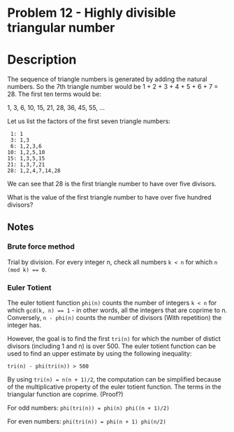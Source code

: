 # Problem 12 - Highly divisible triangular number
# Description

The sequence of triangle numbers is generated by adding the natural numbers. So the 7th triangle number would be 1 + 2 + 3 + 4 + 5 + 6 + 7 = 28. The first ten terms would be:

1, 3, 6, 10, 15, 21, 28, 36, 45, 55, ...

Let us list the factors of the first seven triangle numbers:

     1: 1
     3: 1,3
     6: 1,2,3,6
    10: 1,2,5,10
    15: 1,3,5,15
    21: 1,3,7,21
    28: 1,2,4,7,14,28

We can see that 28 is the first triangle number to have over five divisors.

What is the value of the first triangle number to have over five hundred divisors?

## Notes
### Brute force method
Trial by division. For every integer n, check all numbers `k < n` for which `n (mod k) == 0`.

### Euler Totient
The euler totient function `phi(n)` counts the number of integers `k < n` for which `gcd(k, n) == 1` - in other words, all the integers that are coprime to n. Conversely, `n - phi(n)` counts the number of divisors (With repetition) the integer has.

However, the goal is to find the first `tri(n)` for which the number of distict divisors (including 1 and n) is over 500. The euler totient function can be used to find an upper estimate by using the following inequality:

```
tri(n) - phi(tri(n)) > 500
```

By using `tri(n) = n(n + 1)/2`, the computation can be simplified because of the multiplicative property of the euler totient function. The terms in the triangular function are coprime. (Proof?)

For odd numbers: `phi(tri(n)) = phi(n) phi((n + 1)/2)`

For even numbers: `phi(tri(n)) = phi(n + 1) phi(n/2)`